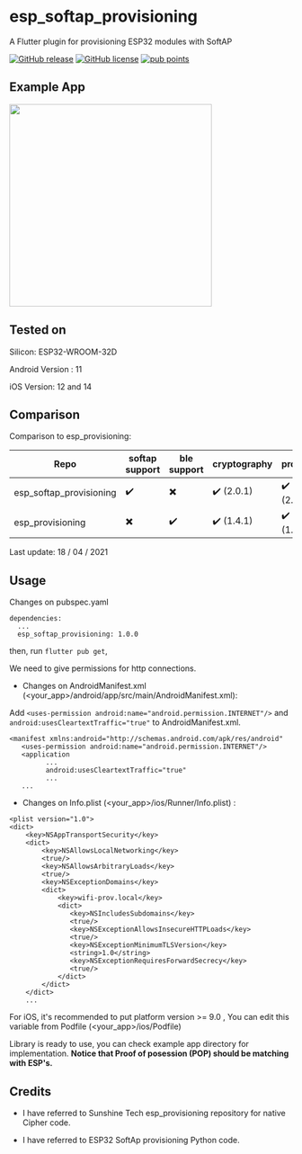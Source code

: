 # esp_softap_provisioning

A Flutter plugin for provisioning ESP32 modules with SoftAP

[![GitHub release](https://img.shields.io/github/tag/Naereen/StrapDown.js.svg)](https://github.com/omert08/esp_softap_provisioning/releases)
[![GitHub license](https://img.shields.io/github/license/Naereen/StrapDown.js.svg)](https://github.com/omert08/esp_softap_provisioning/blob/main/LICENSE)
[![pub points](https://badges.bar/sentry/pub%20points)](https://pub.dev/packages/esp_softap_provisioning/score)
## Example App

<img src="https://raw.githubusercontent.com/omert08/esp_softap_provisioning/main/example/esp_softap_example.gif"  width="360"/>

## Tested on

Silicon:
ESP32-WROOM-32D 

Android Version : 11

iOS Version: 12 and 14

## Comparison

Comparison to esp_provisioning:

| Repo  | softap support | ble support | cryptography | protobuf 
| ------------- | ------------- | ------------- | ------------- | -------------|
| esp_softap_provisioning  | :heavy_check_mark:  | :heavy_multiplication_x: | :heavy_check_mark: (2.0.1) | :heavy_check_mark: (2.0.0)
| esp_provisioning  | :heavy_multiplication_x:  | :heavy_check_mark: | :heavy_check_mark: (1.4.1)  | :heavy_check_mark: (1.0.1)

Last update: 18 / 04 / 2021

## Usage

Changes on pubspec.yaml 
```
dependencies:
  ...
  esp_softap_provisioning: 1.0.0
```

then, run ```flutter pub get```, 

We need to give permissions for http connections.

* Changes on AndroidManifest.xml (<your_app>/android/app/src/main/AndroidManifest.xml):

Add ``` <uses-permission android:name="android.permission.INTERNET"/> ``` and ```android:usesCleartextTraffic="true"``` to AndroidManifest.xml. 
```
<manifest xmlns:android="http://schemas.android.com/apk/res/android"
   <uses-permission android:name="android.permission.INTERNET"/> 
   <application
         ...
         android:usesCleartextTraffic="true" 
         ...
   ...
```

* Changes on Info.plist (<your_app>/ios/Runner/Info.plist) :
```
<plist version="1.0">
<dict>
    <key>NSAppTransportSecurity</key>
    <dict>
        <key>NSAllowsLocalNetworking</key>
        <true/>
        <key>NSAllowsArbitraryLoads</key>
        <true/>
        <key>NSExceptionDomains</key>
        <dict>
            <key>wifi-prov.local</key>
            <dict>
               <key>NSIncludesSubdomains</key>
               <true/>
               <key>NSExceptionAllowsInsecureHTTPLoads</key>
               <true/>
               <key>NSExceptionMinimumTLSVersion</key>
               <string>1.0</string>
               <key>NSExceptionRequiresForwardSecrecy</key>
               <true/>
            </dict>
        </dict>
    </dict>
    ...
```

For iOS, it's recommended to put platform version >= 9.0 , You can edit this variable from Podfile (<your_app>/ios/Podfile)

Library is ready to use, you can check example app directory for implementation. <b> Notice that Proof of posession (POP) should be matching with ESP's. </b>

## Credits
* I have referred to Sunshine Tech esp_provisioning repository for native Cipher code.

* I have referred to ESP32 SoftAp provisioning Python code. 
  
